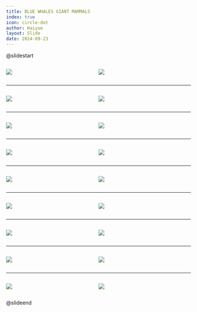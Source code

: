 ```yaml
---
title: BLUE WHALES GIANT MAMMALS
index: true
icon: circle-dot
author: Haiyue
layout: Slide
date: 2024-09-23
---
```

 
@slidestart

<div style="display:flex">
<div style="flex:1">

![](/reading/english/Level-R/BLUE%20WHALES%20GIANT%20MAMMALS/001.webp)
</div>
<div style="flex:1">

![](/reading/english/Level-R/BLUE%20WHALES%20GIANT%20MAMMALS/002.webp)
</div>
</div>

---

<div style="display:flex">
<div style="flex:1">

![](/reading/english/Level-R/BLUE%20WHALES%20GIANT%20MAMMALS/003.webp)
</div>
<div style="flex:1">

![](/reading/english/Level-R/BLUE%20WHALES%20GIANT%20MAMMALS/004.webp)
</div>
</div>

---

<div style="display:flex">
<div style="flex:1">

![](/reading/english/Level-R/BLUE%20WHALES%20GIANT%20MAMMALS/005.webp)
</div>
<div style="flex:1">

![](/reading/english/Level-R/BLUE%20WHALES%20GIANT%20MAMMALS/006.webp)
</div>
</div>

---

<div style="display:flex">
<div style="flex:1">

![](/reading/english/Level-R/BLUE%20WHALES%20GIANT%20MAMMALS/007.webp)
</div>
<div style="flex:1">

![](/reading/english/Level-R/BLUE%20WHALES%20GIANT%20MAMMALS/008.webp)
</div>
</div>

---

<div style="display:flex">
<div style="flex:1">

![](/reading/english/Level-R/BLUE%20WHALES%20GIANT%20MAMMALS/009.webp)
</div>
<div style="flex:1">

![](/reading/english/Level-R/BLUE%20WHALES%20GIANT%20MAMMALS/010.webp)
</div>
</div>

---

<div style="display:flex">
<div style="flex:1">

![](/reading/english/Level-R/BLUE%20WHALES%20GIANT%20MAMMALS/011.webp)
</div>
<div style="flex:1">

![](/reading/english/Level-R/BLUE%20WHALES%20GIANT%20MAMMALS/012.webp)
</div>
</div>

---

<div style="display:flex">
<div style="flex:1">

![](/reading/english/Level-R/BLUE%20WHALES%20GIANT%20MAMMALS/013.webp)
</div>
<div style="flex:1">

![](/reading/english/Level-R/BLUE%20WHALES%20GIANT%20MAMMALS/014.webp)
</div>
</div>

---

<div style="display:flex">
<div style="flex:1">

![](/reading/english/Level-R/BLUE%20WHALES%20GIANT%20MAMMALS/015.webp)
</div>
<div style="flex:1">

![](/reading/english/Level-R/BLUE%20WHALES%20GIANT%20MAMMALS/016.webp)
</div>
</div>

---

<div style="display:flex">
<div style="flex:1">

![](/reading/english/Level-R/BLUE%20WHALES%20GIANT%20MAMMALS/017.webp)
</div>
<div style="flex:1">

![](/reading/english/Level-R/BLUE%20WHALES%20GIANT%20MAMMALS/018.webp)
</div>
</div>

@slideend